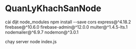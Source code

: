 ﻿# QuanLyKhachSanNode
 
cài đặt node_modules
npm install --save cors express@^4.18.2 firebase@^10.6.0 firebase-admin@^12.0.0 multer@^1.4.5-lts.1 nodemailer@^6.9.7 nodemon@^3.0.1

chạy server
node index.js
